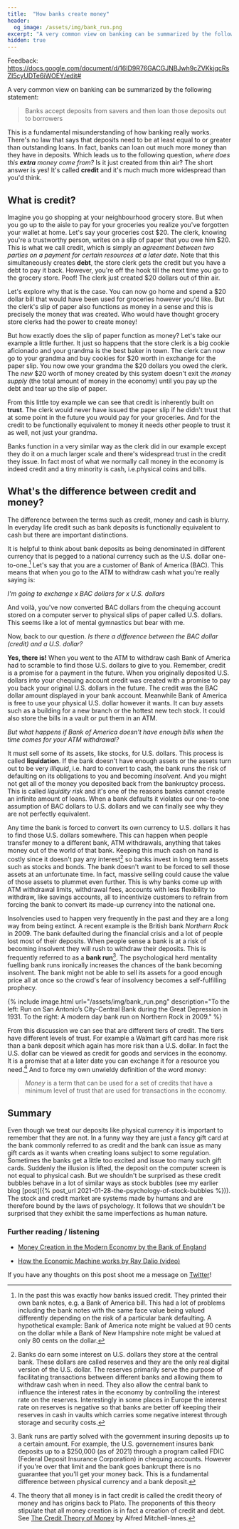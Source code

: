 ```yaml
---
title:  "How banks create money"
header:
  og_image: /assets/img/bank_run.png
excerpt: "A very common view on banking can be summarized by the following statement: Banks accept deposits from savers and then loan those deposits out to borrowers. This is a fundamental misunderstanding of how banking really works."
hidden: true
---
```


Feedback: https://docs.google.com/document/d/16ID9R76GACGJNBJwh9cZVKkjqcRsZI5cyUDTe6iWOEY/edit#

A very common view on banking can be summarized by the following statement:

>Banks accept deposits from savers and then loan those deposits out to borrowers

This is a fundamental misunderstanding of how banking really works. There's no law that says that deposits need to be at least equal to or greater than outstanding loans. In fact, banks can loan out much more money than they have in deposits. Which leads us to the following question, *where does this **extra** money come from?*  Is it just created from thin air? The short answer is yes! It's called **credit** and it's much much more widespread than you'd think. 

## What is credit?

Imagine you go shopping at your neighbourhood grocery store. But when you go up to the aisle to pay for your groceries you realize you've forgotten your wallet at home. Let's say your groceries cost $20. The clerk, knowing you're a trustworthy person, writes on a slip of paper that you owe him $20. This is what we call credit, which is simply an *agreement between two parties on a payment for certain resources at a later date*. Note that this simultaneously creates **debt**, the store clerk gets the credit but you have a debt to pay it back. However, you're off the hook till the next time you go to the grocery store. Poof! The clerk just created $20 dollars out of thin air. 

Let's explore why that is the case. You can now go home and spend a $20 dollar bill that would have been used for groceries however you'd like. But the clerk's slip of paper also functions as money in a sense and this is precisely the money that was created. Who would have thought grocery store clerks had the power to create money!

But how exactly does the slip of paper function as money? Let's take our example a little further. It just so happens that the store clerk is a big cookie aficionado and your grandma is the best baker in town. The clerk can now go to your grandma and buy cookies for $20 worth in exchange for the paper slip. You now owe your grandma the $20 dollars you owed the clerk. The *new* $20 worth of money created by this system doesn't exit the *money supply* (the total amount of money in the economy) until you pay up the debt and tear up the slip of paper. 

From this little toy example we can see that credit is inherently built on **trust**. The clerk would never have issued the paper slip if he didn't trust that at some point in the future you would pay for your groceries. And for the credit to be functionally equivalent to money it needs other people to trust it as well, not just your grandma. 

Banks function in a very similar way as the clerk did in our example except they do it on a much larger scale and there's widespread trust in the credit they issue. In fact most of what we normally call money in the economy is indeed credit and a tiny minority is cash, i.e.physical coins and bills. 


## What's the difference between credit and money?

The difference between the terms such as credit, money and cash is blurry. In everyday life credit such as bank deposits is functionally equivalent to cash but there are important distinctions. 

It is helpful to think about bank deposits as being denominated in different currency that is pegged to a national currency such as the U.S. dollar one-to-one.[^banktrust] Let's say that you are a customer of Bank of America (BAC). This means that when you go to the ATM to withdraw cash what you're really saying is:


*I'm going to exchange x BAC dollars for x U.S. dollars*


And voilà, you've now converted BAC dollars from the chequing account stored on a computer server to physical slips of paper called U.S. dollars. This seems like a lot of mental gymnastics but bear with me.

Now, back to our question. *Is there a difference between the BAC dollar (credit) and a U.S. dollar?*


**Yes, there is!** When you went to the ATM to withdraw cash Bank of America had to scramble to find those U.S. dollars to give to you. Remember, credit is a promise for a payment in the future. When you originally deposited U.S. dollars into your chequing account credit was created with a promise to pay you back your original U.S. dollars in the future. The credit was the BAC dollar amount displayed in your bank account. Meanwhile Bank of America is free to use your physical U.S. dollar however it wants. It can buy assets such as a building for a new branch or the hottest new tech stock. It could also store the bills in a vault or put them in an ATM.

*But what happens if Bank of America doesn't have enough bills when the time comes for your ATM withdrawal?*


It must  sell some of its assets, like stocks, for U.S. dollars. This process is called **liquidation**. If the bank doesn't have enough assets or the assets turn out to be very *illiquid*, i.e. hard to convert to cash, the bank runs the risk of defaulting on its obligations to you and becoming *insolvent*. And you might not get all of the money you deposited back from the bankruptcy process. This is called *liquidity risk* and it's one of the reasons banks cannot create an infinite amount of loans. When a bank defaults it violates our one-to-one assumption of BAC dollars to U.S. dollars and we can finally see why they are not perfectly equivalent. 

Any time the bank is forced to convert its own currency to U.S. dollars it has to find those U.S. dollars somewhere. This can happen when people transfer money to a different bank, ATM withdrawals, anything that takes money out of the world of that bank. Keeping this much cash on hand is costly since it doesn't pay any interest[^centralbank] so banks invest in long term assets such as stocks and bonds. The bank doesn't want to be forced to sell those assets at an unfortunate time. In fact, massive selling could cause the value of those assets to plummet even further. This is why banks come up with ATM withdrawal limits, withdrawal fees, accounts with less flexibility to withdraw, like savings accounts, all to incentivize customers to refrain from forcing the bank to convert its made-up currency into the national one.  

Insolvencies used to happen very frequently in the past and they are a long way from being extinct. A recent example is the British bank *Northern Rock* in 2009. The bank defaulted during the financial crisis and a lot of people lost most of their deposits. When people sense a bank is at a risk of becoming insolvent they will rush to withdraw their deposits. This is frequently referred to as a **bank run**[^fdic]. The psychological herd mentality fuelling bank runs ironically increases the chances of the bank becoming insolvent. The bank might not be able to sell its assets for a good enough price all at once so the crowd's fear of insolvency becomes a self-fulfilling prophecy. 

{% include image.html url="/assets/img/bank_run.png" description="To the left: Run on San Antonio’s City-Central Bank during the Great Depression in 1931. To the right: A modern day bank run on Northern Rock in 2009." %}

From this discussion we can see that are different tiers of credit. The tiers have different levels of trust. For example a Walmart gift card has more risk than a bank deposit which again has more risk than a U.S. dollar. In fact the U.S. dollar can be viewed as credit for goods and services in the economy. It is a promise that at a later date you can exchange it for a resource you need.[^theoryofmoney] And to force my own unwieldy definition of the word *money*:

> *Money* is a term that can be used for a set of credits that have a minimum level of trust that are used for transactions in the economy. 


## Summary 

Even though we treat our deposits like physical currency it is important to remember that they are not. In a funny way they are just a fancy gift card at the bank commonly referred to as credit and the bank can issue as many gift cards as it wants when creating loans subject to some regulation. Sometimes the banks get a little too excited and issue too many such gift cards. Suddenly the illusion is lifted, the deposit on the computer screen is not equal to physical cash. But we shouldn't be surprised as these credit bubbles behave in a lot of similar ways as stock bubbles (see my earlier blog [post]({% post_url 2021-01-28-the-psychology-of-stock-bubbles %})). The stock and credit market are systems made by humans and are therefore bound by the laws of psychology. It follows that we shouldn't be surprised that they exhibit the same imperfections as human nature. 

 


### Further reading / listening
* [Money Creation in the Modern Economy by the Bank of England](https://www.bankofengland.co.uk/-/media/boe/files/quarterly-bulletin/2014/money-creation-in-the-modern-economy.pdf)

* [How the Economic Machine works by Ray Dalio (video)](https://www.youtube.com/watch?v=PHe0bXAIuk0)

If you have any thoughts on this post shoot me a message on [Twitter](https://twitter.com/halldorb)!


[^banktrust]: In the past this was exactly how banks issued credit. They printed their own bank notes, e.g. a Bank of America bill. This had a lot of problems including the bank notes with the same face value being valued differently depending on the risk of a particular bank defaulting. A hypothetical example: Bank of America note might be valued at 90 cents on the dollar while a Bank of New Hampshire note might be valued at only 80 cents on the dollar. 


[^centralbank]: Banks do earn some interest on U.S. dollars they store at the central bank. These dollars are called reserves and they are the only real digital version of the U.S. dollar. The reserves primarily serve the purpose of facilitating transactions between different banks and allowing them to withdraw cash when in need. They also allow the central bank to influence the interest rates in the economy by controlling the interest rate on the reserves. Interestingly in some places in Europe the interest rate on reserves is negative so that banks are better off keeping their reserves in cash in vaults which carries some negative interest through storage and security costs. 


[^fdic]: Bank runs are partly solved with the government insuring deposits up to a certain amount. For example, the U.S. governement insures bank deposits up to a $250,000 (as of 2021) through a program called FDIC (Federal Deposit Insurance Corporation) in chequing accounts. However if you're over that limit and the bank goes bankrupt there is no guarantee that you'll get your money back. This is a fundamental difference between physical currency and a bank deposit. 

[^theoryofmoney]: The theory that all money is in fact credit is called the credit theory of money and has origins back to Plato. The proponents of this theory stipulate that all money creation is in fact a creation of credit and debt. See [The Credit Theory of Money](https://www.modernmoneynetwork.org/sites/default/files/biblio/the_credit_theory_of_money.pdf) by Alfred Mitchell-Innes. 


